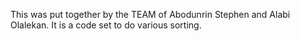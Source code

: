 This was put together by the TEAM of Abodunrin Stephen and Alabi Olalekan. It is a code set to do various sorting.
